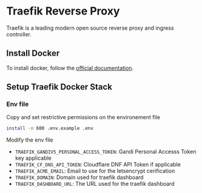 # Traefik Reverse Proxy

Traefik is a leading modern open source reverse proxy and ingress controller.

## Install Docker

To install docker, follow the [official documentation](https://docs.docker.com/engine/install/).

## Setup Traefik Docker Stack

### Env file

Copy and set restrictive permissions on the environement file

```bash
install -m 600 .env.example .env
```

Modify the env file

* `TRAEFIK_GANDIV5_PERSONAL_ACCESS_TOKEN`: Gandi Personal Accesss Token key applicable
* `TRAEFIK_CF_DNS_API_TOKEN`: Cloudflare DNF API Token if applicable
* `TRAEFIK_ACME_EMAIL`: Email to use for the letsencrypt cerification
* `TRAEFIK_DOMAIN`: Domain used for traefik dashboard
* `TRAEFIK_DASHBOARD_URL`: The URL used for the traefik dashboard
